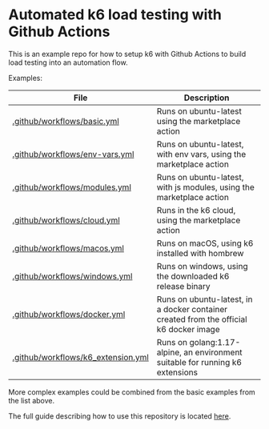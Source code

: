 # Automated k6 load testing with Github Actions

This is an example repo for how to setup k6 with Github Actions to build load testing into an automation flow.

Examples:

| File                                                                      | Description                                                                            |
| --------------------------------------------------------------------------| -------------------------------------------------------------------------------------- |
| [.github/workflows/basic.yml](.github/workflows/basic.yml)                | Runs on ubuntu-latest using the marketplace action                                     |
| [.github/workflows/env-vars.yml](.github/workflows/env-vars.yml)          | Runs on ubuntu-latest, with env vars, using the marketplace action                     |
| [.github/workflows/modules.yml](.github/workflows/modules.yml)            | Runs on ubuntu-latest, with js modules, using the marketplace action                   |
| [.github/workflows/cloud.yml](.github/workflows/cloud.yml)                | Runs in the k6 cloud, using the marketplace action                                     |
| [.github/workflows/macos.yml](.github/workflows/macos.yml)                | Runs on macOS, using k6 installed with hombrew                                         |
| [.github/workflows/windows.yml](.github/workflows/windows.yml)            | Runs on windows, using the downloaded k6 release binary                                |
| [.github/workflows/docker.yml](.github/workflows/docker.yml)              | Runs on ubuntu-latest, in a docker container created from the official k6 docker image |
| [.github/workflows/k6_extension.yml](.github/workflows/k6_extension.yml)  | Runs on golang:1.17-alpine, an environment suitable for running k6 extensions          |

More complex examples could be combined from the basic examples from the list above.

The full guide describing how to use this repository is located [here](https://blog.loadimpact.com/load-testing-using-github-actions).
